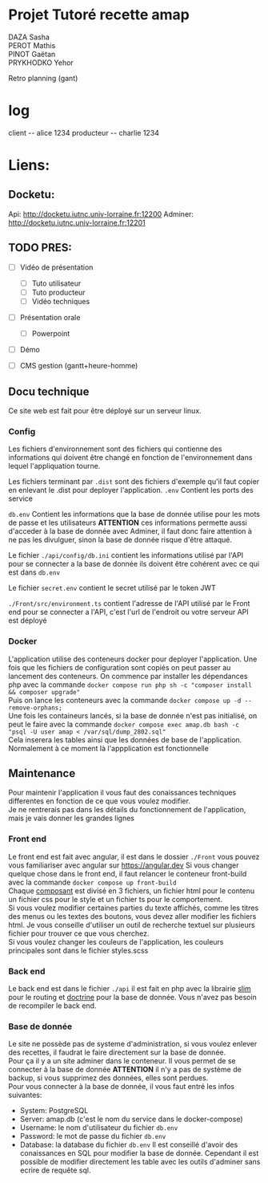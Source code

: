 # Projet Tutoré recette amap
DAZA Sasha  
PEROT Mathis  
PINOT Gaëtan  
PRYKHODKO Yehor  

Retro planning (gant)

# log 

client     -- alice   1234
producteur -- charlie 1234

# Liens:
## Docketu:
Api: <http://docketu.iutnc.univ-lorraine.fr:12200>
Adminer: <http://docketu.iutnc.univ-lorraine.fr:12201>

## TODO PRES:
- [ ] Vidéo de présentation
    - [ ] Tuto utilisateur
    - [ ] Tuto producteur
    - [ ] Vidéo techniques
- [ ] Présentation orale
    - [ ] Powerpoint
- [ ] Démo
- [ ] CMS gestion (gantt+heure-homme)


## Docu technique
Ce site web est fait pour être déployé sur un serveur
linux.
### Config
Les fichiers d'environnement sont des fichiers
qui contienne des informations qui doivent être 
changé en fonction de l'environnement dans lequel
l'appliquation tourne.  

Les fichiers terminant par `.dist` sont des fichiers 
d'exemple qu'il faut copier en enlevant le .dist
pour deployer l'application.
`.env` Contient les ports des service  

`db.env` Contient les informations que la base de donnée
utilise pour les mots de passe et les utilisateurs
**ATTENTION** ces informations permette aussi d'acceder
à la base de donnée avec Adminer, il faut donc faire attention
à ne pas les divulguer, sinon la base de donnée risque d'être
attaqué.  

Le fichier `./api/config/db.ini` contient les informations
utilisé par l'API pour se connecter a la base de donnée 
ils doivent être cohérent avec ce qui est dans `db.env`  

Le fichier `secret.env` contient le secret utilisé
par le token JWT  

`./Front/src/environment.ts` contient l'adresse de l'API
utilisé par le Front end pour se connecter a l'API,
c'est l'url de l'endroit ou votre serveur API est déployé

### Docker
L'application utilise des conteneurs docker pour
deployer l'application.
Une fois que les fichiers de configuration sont copiés
on peut passer au lancement des conteneurs.
On commence par installer les dépendances php avec 
la commande 
`docker compose run php sh -c "composer install && composer upgrade"`  
Puis on lance les conteneurs avec la commande 
`docker compose up -d --remove-orphans;`  
Une fois les containeurs lancés, si la base de donnée 
n'est pas initialisé, on peut le faire avec la commande
`docker compose exec amap.db bash -c "psql -U user amap < /var/sql/dump_2802.sql"`  
Cela inserera les tables ainsi que les données de base de
l'application.  
Normalement à ce moment là l'appplication est fonctionnelle

## Maintenance
Pour maintenir l'application il vous faut des conaissances 
techniques differentes en fonction de ce que vous voulez 
modifier.  
Je ne rentrerais pas dans les détails du fonctionnement
de l'application, mais je vais donner les grandes lignes
### Front end
Le front end est fait avec angular, il est dans le dossier
`./Front` vous pouvez vous familiariser avec angular
sur <https://angular.dev>
Si vous changer quelque chose dans le front end, il faut
relancer le conteneur front-build avec la commande
`docker compose up front-build`  
Chaque [composant](https://angular.dev/essentials/components)
est divisé en 3 fichiers, un fichier html pour le contenu
un fichier css pour le style et un fichier ts pour le 
comportement.  
Si vous voulez modifier certaines parties du texte affichés,
comme les titres des menus ou les textes des boutons, vous
devez aller modifier les fichiers html.
Je vous conseille d'utiliser un outil de recherche
textuel sur plusieurs fichier pour trouver ce que vous
cherchez.  
Si vous voulez changer les couleurs de l'application,
les couleurs principales sont dans le fichier styles.scss

### Back end
Le back end est dans le fichier `./api`
il est fait en php avec la librairie [slim](https://www.slimframework.com/) pour le routing
et [doctrine](https://www.doctrine-project.org/)
pour la base de donnée.
Vous n'avez pas besoin de recompiler le back end.

### Base de donnée
Le site ne possède pas de systeme d'administration, 
si vous voulez enlever des recettes, il faudrat le faire 
directement sur la base de donnée.  
Pour ça il y a un site adminer dans le conteneur.
Il vous permet de se connecter à la base de donnée 
**ATTENTION** il n'y a pas de système de backup, si vous
supprimez des données, elles sont perdues.  
Pour vous connecter à la base de donnée, il vous faut
entré les infos suivantes:
- System: PostgreSQL
- Server: amap.db (c'est le nom du service dans le docker-compose)
- Username: le nom d'utilisateur du fichier `db.env`
- Password: le mot de passe du fichier `db.env`
- Database: la database du fichier `db.env`
Il est conseillé d'avoir des conaissances en SQL pour 
modifier la base de donnée. Cependant il est possible
de modifier directement les table avec les outils d'adminer 
sans ecrire de requête sql.  




